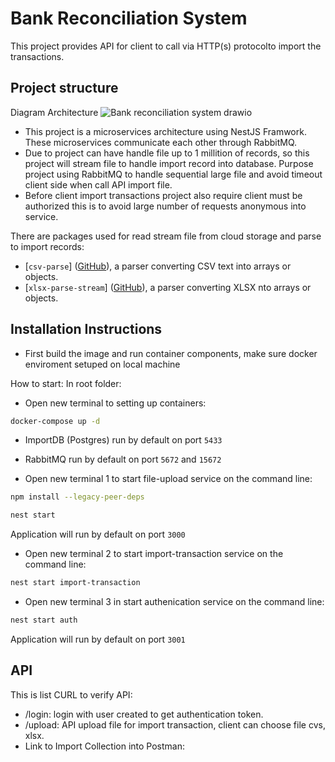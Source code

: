 # Bank Reconciliation System

This project provides API for client to call via HTTP(s) protocolto import the transactions.

## Project structure

Diagram Architecture
![Bank reconciliation system drawio](https://github.com/tannguyen97/Bank-Reconciliation-System/assets/47649797/ca46ab16-a61a-4e38-a8ae-6e3c9eb3bdb8)



* This project is a microservices architecture using NestJS Framwork. These microservices communicate each other through RabbitMQ.
* Due to project can have handle file up to 1 millition of records, so this project will stream file to handle import record into database. Purpose project using RabbitMQ to handle sequential large file and avoid timeout client side when call API import file.
* Before client import transactions project also require client must be authorized this is to avoid large number of requests anonymous into service. 

There are packages used for read stream file from cloud storage and parse to import records:

* [`csv-parse`]
  ([GitHub](https://github.com/adaltas/node-csv/tree/master/packages/csv-parse)),
  a parser converting CSV text into arrays or objects.
* [`xlsx-parse-stream`]
  ([GitHub](https://github.com/staeco/xlsx-parse-stream)),
  a parser converting XLSX nto arrays or objects.
## Installation Instructions

* First build the image and run container components, make sure docker enviroment setuped on local machine

How to start:
In root folder:
* Open new terminal to setting up containers:
```bash
docker-compose up -d
```
* ImportDB (Postgres) run by default on port `5433`
* RabbitMQ run by default on port `5672` and `15672`

* Open new terminal 1 to start file-upload service on the command line:
```bash
npm install --legacy-peer-deps
```
```bash
nest start 
```
Application will run by default on port `3000`

* Open new terminal 2 to start import-transaction service on the command line:
```bash
nest start import-transaction
```

* Open new terminal 3 in start authenication service on the command line:
```bash
nest start auth
```
Application will run by default on port `3001`

## API
This is list CURL to verify API:
* /login: login with user created to get authentication token.
* /upload: API upload file for import transaction, client can choose file cvs, xlsx.
* Link to Import Collection into Postman:
